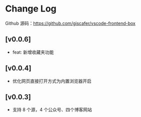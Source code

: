 # Change Log

Github 源码：https://github.com/giscafer/vscode-frontend-box

## [v0.0.6]

- feat: 新增收藏夹功能

## [v0.0.4]

- 优化网页直接打开方式为内置浏览器开启

## [v0.0.3]

- 支持 8 个源，4 个公众号、四个博客网站
